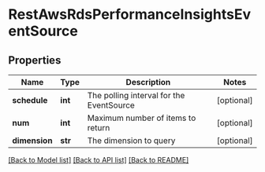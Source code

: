 # RestAwsRdsPerformanceInsightsEventSource

## Properties
Name | Type | Description | Notes
------------ | ------------- | ------------- | -------------
**schedule** | **int** | The polling interval for the EventSource | [optional] 
**num** | **int** | Maximum number of items to return | [optional] 
**dimension** | **str** | The dimension to query | [optional] 

[[Back to Model list]](../README.md#documentation-for-models) [[Back to API list]](../README.md#documentation-for-api-endpoints) [[Back to README]](../README.md)


